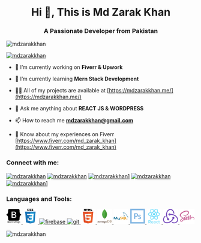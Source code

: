 <h1 align="center">Hi 👋, This is Md Zarak Khan</h1>
<h3 align="center">A Passionate Developer from Pakistan</h3>

<p align="left"> <img src="https://komarev.com/ghpvc/?username=mdzarakkhan&label=Profile%20views&color=0e75b6&style=flat" alt="mdzarakkhan" /> </p>

<p align="left"> <a href="https://twitter.com/mdzarakkhan" target="blank"><img src="https://img.shields.io/twitter/follow/mdzarakkhan?logo=twitter&style=for-the-badge" alt="mdzarakkhan" /></a> </p>

- 🔭 I’m currently working on **Fiverr & Upwork**

- 🌱 I’m currently learning **Mern Stack Development**

- 👨‍💻 All of my projects are available at [https://mdzarakkhan.me/](https://mdzarakkhan.me/)

- 💬 Ask me anything about **REACT JS & WORDPRESS**

- 📫 How to reach me **mdzarakkhan@gmail.com**

- 📄 Know about my experiences on Fiverr [https://www.fiverr.com/md_zarak_khan](https://www.fiverr.com/md_zarak_khan)

<h3 align="left">Connect with me:</h3>
<p align="left">
<a href="https://twitter.com/mdzarakkhan" target="blank"><img align="center" src="https://raw.githubusercontent.com/rahuldkjain/github-profile-readme-generator/master/src/images/icons/Social/twitter.svg" alt="mdzarakkhan" height="30" width="40" /></a>
<a href="https://linkedin.com/in/mdzarakkhan" target="blank"><img align="center" src="https://raw.githubusercontent.com/rahuldkjain/github-profile-readme-generator/master/src/images/icons/Social/linked-in-alt.svg" alt="mdzarakkhan" height="30" width="40" /></a>
<a href="https://fb.com/mdzarakkhan1" target="blank"><img align="center" src="https://raw.githubusercontent.com/rahuldkjain/github-profile-readme-generator/master/src/images/icons/Social/facebook.svg" alt="mdzarakkhan1" height="30" width="40" /></a>
<a href="https://instagram.com/mdzarakkhan" target="blank"><img align="center" src="https://raw.githubusercontent.com/rahuldkjain/github-profile-readme-generator/master/src/images/icons/Social/instagram.svg" alt="mdzarakkhan" height="30" width="40" /></a>
<a href="https://www.youtube.com/c/mdzarakkhan1" target="blank"><img align="center" src="https://raw.githubusercontent.com/rahuldkjain/github-profile-readme-generator/master/src/images/icons/Social/youtube.svg" alt="mdzarakkhan1" height="30" width="40" /></a>
</p>

<h3 align="left">Languages and Tools:</h3>
<p align="left"> <a href="https://getbootstrap.com" target="_blank" rel="noreferrer"> <img src="https://raw.githubusercontent.com/devicons/devicon/master/icons/bootstrap/bootstrap-plain-wordmark.svg" alt="bootstrap" width="40" height="40"/> </a> <a href="https://www.w3schools.com/css/" target="_blank" rel="noreferrer"> <img src="https://raw.githubusercontent.com/devicons/devicon/master/icons/css3/css3-original-wordmark.svg" alt="css3" width="40" height="40"/> </a> <a href="https://firebase.google.com/" target="_blank" rel="noreferrer"> <img src="https://www.vectorlogo.zone/logos/firebase/firebase-icon.svg" alt="firebase" width="40" height="40"/> </a> <a href="https://git-scm.com/" target="_blank" rel="noreferrer"> <img src="https://www.vectorlogo.zone/logos/git-scm/git-scm-icon.svg" alt="git" width="40" height="40"/> </a> <a href="https://www.w3.org/html/" target="_blank" rel="noreferrer"> <img src="https://raw.githubusercontent.com/devicons/devicon/master/icons/html5/html5-original-wordmark.svg" alt="html5" width="40" height="40"/> </a> <a href="https://www.mongodb.com/" target="_blank" rel="noreferrer"> <img src="https://raw.githubusercontent.com/devicons/devicon/master/icons/mongodb/mongodb-original-wordmark.svg" alt="mongodb" width="40" height="40"/> </a> <a href="https://www.mysql.com/" target="_blank" rel="noreferrer"> <img src="https://raw.githubusercontent.com/devicons/devicon/master/icons/mysql/mysql-original-wordmark.svg" alt="mysql" width="40" height="40"/> </a> <a href="https://www.photoshop.com/en" target="_blank" rel="noreferrer"> <img src="https://raw.githubusercontent.com/devicons/devicon/master/icons/photoshop/photoshop-line.svg" alt="photoshop" width="40" height="40"/> </a> <a href="https://reactjs.org/" target="_blank" rel="noreferrer"> <img src="https://raw.githubusercontent.com/devicons/devicon/master/icons/react/react-original-wordmark.svg" alt="react" width="40" height="40"/> </a> <a href="https://redux.js.org" target="_blank" rel="noreferrer"> <img src="https://raw.githubusercontent.com/devicons/devicon/master/icons/redux/redux-original.svg" alt="redux" width="40" height="40"/> </a> <a href="https://sass-lang.com" target="_blank" rel="noreferrer"> <img src="https://raw.githubusercontent.com/devicons/devicon/master/icons/sass/sass-original.svg" alt="sass" width="40" height="40"/> </a> </p>



<p><img align="center" src="https://github-readme-streak-stats.herokuapp.com/?user=mdzarakkhan&" alt="mdzarakkhan" /></p>
